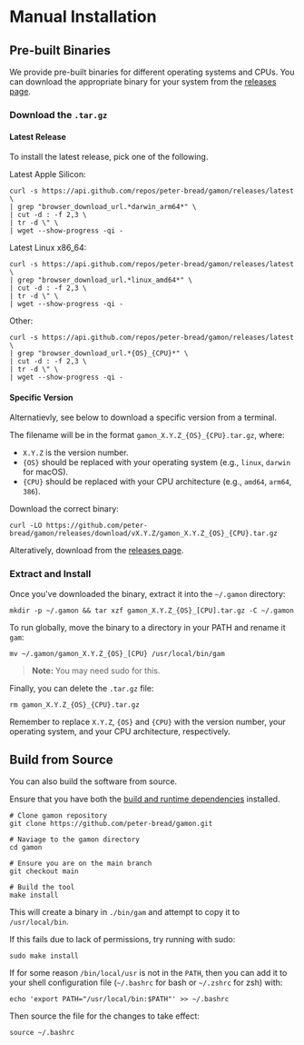 # Manual Installation

## Pre-built Binaries

We provide pre-built binaries for different operating systems and CPUs. You can download the appropriate binary for your system from the [releases page](https://github.com/peter-bread/gamon/releases).

### Download the `.tar.gz`

<!-- omit from toc -->
#### Latest Release

To install the latest release, pick one of the following.

Latest Apple Silicon:

```shell
curl -s https://api.github.com/repos/peter-bread/gamon/releases/latest \
| grep "browser_download_url.*darwin_arm64*" \
| cut -d : -f 2,3 \
| tr -d \" \
| wget --show-progress -qi -
```

Latest Linux x86_64:

```shell
curl -s https://api.github.com/repos/peter-bread/gamon/releases/latest \
| grep "browser_download_url.*linux_amd64*" \
| cut -d : -f 2,3 \
| tr -d \" \
| wget --show-progress -qi -
```

Other:

```shell
curl -s https://api.github.com/repos/peter-bread/gamon/releases/latest \
| grep "browser_download_url.*{OS}_{CPU}*" \
| cut -d : -f 2,3 \
| tr -d \" \
| wget --show-progress -qi -
```

<!-- NOTE: if I release deb or RPM packages in the future, I will need to update the grep command to reflect that -->
<!-- `grep "browser_download_url.*linux_amd64.tar.gz" -->
<!-- `grep "browser_download_url.*linux_amd64.deb" -->
<!-- `grep "browser_download_url.*linux_amd64.rpm" -->

<!-- omit from toc -->
#### Specific Version

Alternatievly, see below to download a specific version from a terminal.

The filename will be in the format `gamon_X.Y.Z_{OS}_{CPU}.tar.gz`, where:

- `X.Y.Z` is the version number.
- `{OS}` should be replaced with your operating system (e.g., `linux`, `darwin` for macOS).
- `{CPU}` should be replaced with your CPU architecture (e.g., `amd64`, `arm64`, `386`).

Download the correct binary:

```shell
curl -LO https://github.com/peter-bread/gamon/releases/download/vX.Y.Z/gamon_X.Y.Z_{OS}_{CPU}.tar.gz
```

Alteratively, download from the [releases page](https://github.com/peter-bread/gamon/releases).

### Extract and Install

Once you've downloaded the binary, extract it into the `~/.gamon` directory:

```shell
mkdir -p ~/.gamon && tar xzf gamon_X.Y.Z_{OS}_[CPU].tar.gz -C ~/.gamon
```

To run globally, move the binary to a directory in your PATH and rename it `gam`:

```shell
mv ~/.gamon/gamon_X.Y.Z_{OS}_[CPU} /usr/local/bin/gam
```

> **Note:** You may need sudo for this.

Finally, you can delete the `.tar.gz` file:

```shell
rm gamon_X.Y.Z_{OS}_{CPU}.tar.gz
```

Remember to replace `X.Y.Z`, `{OS}` and `{CPU}` with the version number, your operating system, and your CPU architecture, respectively.

## Build from Source

You can also build the software from source.

Ensure that you have both the [build and runtime dependencies](../README.md#dependencies) installed.

```shell
# Clone gamon repository
git clone https://github.com/peter-bread/gamon.git

# Naviage to the gamon directory
cd gamon

# Ensure you are on the main branch
git checkout main

# Build the tool
make install
```

This will create a binary in `./bin/gam` and attempt to copy it to `/usr/local/bin`.

If this fails due to lack of permissions, try running with sudo:

```shell
sudo make install
```

If for some reason `/bin/local/usr` is not in the `PATH`, then you can add it to your shell configuration file (`~/.bashrc` for bash or `~/.zshrc` for zsh) with:

```shell
echo 'export PATH="/usr/local/bin:$PATH"' >> ~/.bashrc
```

Then source the file for the changes to take effect:

```shell
source ~/.bashrc
```
